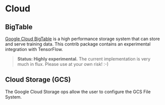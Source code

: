 # Cloud #

## BigTable ##

[Google Cloud BigTable](https://cloud.google.com/bigtable/) is a high
performance storage system that can store and serve training data. This contrib
package contains an experimental integration with TensorFlow.

> **Status: Highly experimental.** The current implementation is very much in
> flux. Please use at your own risk! :-)

<!-- TODO(saeta): Document usage / methods / etc. -->

## Cloud Storage (GCS) ##

The Google Cloud Storage ops allow the user to configure the GCS File System.

<!-- TODO(saeta): Document usage / methods / etc. -->
